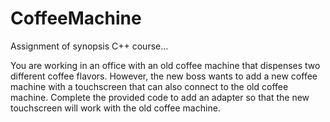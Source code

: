 # CoffeeMachine
Assignment of synopsis C++ course...

You are working in an office with an old coffee machine that dispenses two different coffee flavors.
However, the new boss wants to add a new coffee machine with a touchscreen that can also connect to
the old coffee machine. Complete the provided code to add an adapter so that the new touchscreen will 
work with the old coffee machine.
